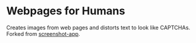 # Webpages for Humans

  Creates images from web pages and distorts text to look like CAPTCHAs.
  Forked from [screenshot-app](http://github.com/visionmedia/screenshot-app).